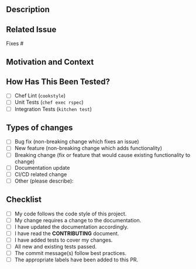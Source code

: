 ## Description
<!-- Describe your changes in detail -->

## Related Issue
<!-- Link to the GitHub issue this pull request addresses if applicable -->
Fixes #

## Motivation and Context
<!-- Why is this change required? What problem does it solve? -->

## How Has This Been Tested?
<!-- Describe in detail how you tested your changes. -->
<!-- Include details of your testing environment, and the tests you ran -->
<!-- Example: Tested on CentOS 7 with Chef 17 -->

- [ ] Chef Lint (`cookstyle`)
- [ ] Unit Tests (`chef exec rspec`)
- [ ] Integration Tests (`kitchen test`)

## Types of changes
<!-- What types of changes does your code introduce? Put an `x` in all the boxes that apply: -->
- [ ] Bug fix (non-breaking change which fixes an issue)
- [ ] New feature (non-breaking change which adds functionality)
- [ ] Breaking change (fix or feature that would cause existing functionality to change)
- [ ] Documentation update
- [ ] CI/CD related change
- [ ] Other (please describe):

## Checklist
<!-- Go over all the following points, and put an `x` in all the boxes that apply. -->
<!-- If you're unsure about any of these, don't hesitate to ask. We're here to help! -->
- [ ] My code follows the code style of this project.
- [ ] My change requires a change to the documentation.
- [ ] I have updated the documentation accordingly.
- [ ] I have read the **CONTRIBUTING** document.
- [ ] I have added tests to cover my changes.
- [ ] All new and existing tests passed.
- [ ] The commit message(s) follow best practices.
- [ ] The appropriate labels have been added to this PR.